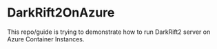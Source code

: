 # DarkRift2OnAzure
This repo/guide is trying to demonstrate how to run DarkRift2 server on Azure Container Instances.
